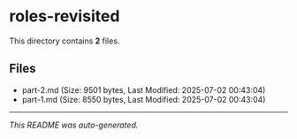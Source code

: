 # roles-revisited

This directory contains **2** files.

## Files

- part-2.md (Size: 9501 bytes, Last Modified: 2025-07-02 00:43:04)
- part-1.md (Size: 8550 bytes, Last Modified: 2025-07-02 00:43:04)

---
*This README was auto-generated.*
